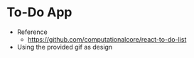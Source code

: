 # To-Do App

- Reference
    - https://github.com/computationalcore/react-to-do-list
- Using the provided gif as design
